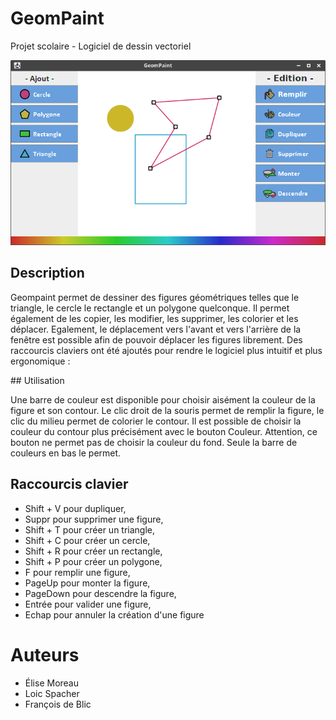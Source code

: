 # GeomPaint

Projet scolaire - Logiciel de dessin vectoriel

![Screenshot](screenshot.png)

## Description

Geompaint permet de dessiner des figures géométriques telles que le triangle, le cercle le rectangle et un polygone quelconque.
Il permet également de les copier, les modifier, les supprimer, les colorier et les déplacer.
Egalement, le déplacement vers l'avant et vers l'arrière de la fenêtre est possible afin de pouvoir déplacer les figures librement.
Des raccourcis claviers ont été ajoutés pour rendre le logiciel plus intuitif et plus ergonomique :

## Utilisation

Une barre de couleur est disponible pour choisir aisément la couleur de la figure et son contour.
Le clic droit de la souris permet de remplir la figure, le clic du milieu permet de colorier le contour. 
Il est possible de choisir la couleur du contour plus précisément avec le bouton Couleur. Attention, ce bouton ne permet pas de choisir la couleur du fond.
Seule la barre de couleurs en bas le permet. 
 
## Raccourcis clavier

* Shift + V pour dupliquer,
* Suppr pour supprimer une figure,
* Shift + T pour créer un triangle,
* Shift + C pour créer un cercle,
* Shift + R pour créer un rectangle,
* Shift + P pour créer un polygone,
* F pour remplir une figure,
* PageUp pour monter la figure,
* PageDown pour descendre la figure,
* Entrée pour valider une figure,
* Echap pour annuler la création d'une figure
 
# Auteurs

* Élise Moreau
* Loic Spacher
* François de Blic
